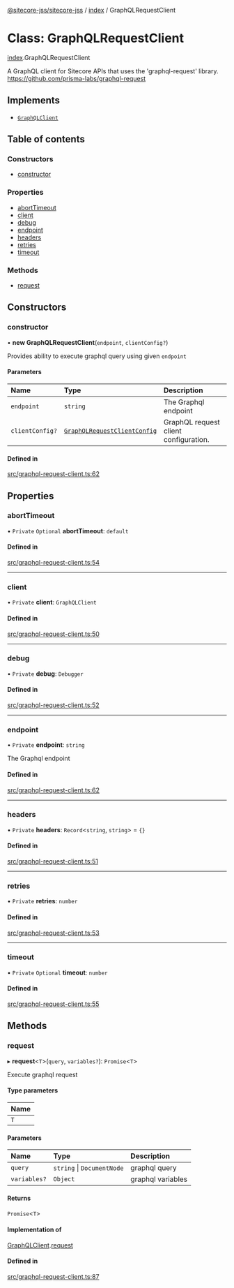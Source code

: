 [@sitecore-jss/sitecore-jss](../README.md) / [index](../modules/index.md) / GraphQLRequestClient

# Class: GraphQLRequestClient

[index](../modules/index.md).GraphQLRequestClient

A GraphQL client for Sitecore APIs that uses the 'graphql-request' library.
https://github.com/prisma-labs/graphql-request

## Implements

- [`GraphQLClient`](../interfaces/index.GraphQLClient.md)

## Table of contents

### Constructors

- [constructor](index.GraphQLRequestClient.md#constructor)

### Properties

- [abortTimeout](index.GraphQLRequestClient.md#aborttimeout)
- [client](index.GraphQLRequestClient.md#client)
- [debug](index.GraphQLRequestClient.md#debug)
- [endpoint](index.GraphQLRequestClient.md#endpoint)
- [headers](index.GraphQLRequestClient.md#headers)
- [retries](index.GraphQLRequestClient.md#retries)
- [timeout](index.GraphQLRequestClient.md#timeout)

### Methods

- [request](index.GraphQLRequestClient.md#request)

## Constructors

### constructor

• **new GraphQLRequestClient**(`endpoint`, `clientConfig?`)

Provides ability to execute graphql query using given `endpoint`

#### Parameters

| Name | Type | Description |
| :------ | :------ | :------ |
| `endpoint` | `string` | The Graphql endpoint |
| `clientConfig?` | [`GraphQLRequestClientConfig`](../modules/index.md#graphqlrequestclientconfig) | GraphQL request client configuration. |

#### Defined in

[src/graphql-request-client.ts:62](https://github.com/Sitecore/jss/blob/c4ac344b4/packages/sitecore-jss/src/graphql-request-client.ts#L62)

## Properties

### abortTimeout

• `Private` `Optional` **abortTimeout**: `default`

#### Defined in

[src/graphql-request-client.ts:54](https://github.com/Sitecore/jss/blob/c4ac344b4/packages/sitecore-jss/src/graphql-request-client.ts#L54)

___

### client

• `Private` **client**: `GraphQLClient`

#### Defined in

[src/graphql-request-client.ts:50](https://github.com/Sitecore/jss/blob/c4ac344b4/packages/sitecore-jss/src/graphql-request-client.ts#L50)

___

### debug

• `Private` **debug**: `Debugger`

#### Defined in

[src/graphql-request-client.ts:52](https://github.com/Sitecore/jss/blob/c4ac344b4/packages/sitecore-jss/src/graphql-request-client.ts#L52)

___

### endpoint

• `Private` **endpoint**: `string`

The Graphql endpoint

#### Defined in

[src/graphql-request-client.ts:62](https://github.com/Sitecore/jss/blob/c4ac344b4/packages/sitecore-jss/src/graphql-request-client.ts#L62)

___

### headers

• `Private` **headers**: `Record`<`string`, `string`\> = `{}`

#### Defined in

[src/graphql-request-client.ts:51](https://github.com/Sitecore/jss/blob/c4ac344b4/packages/sitecore-jss/src/graphql-request-client.ts#L51)

___

### retries

• `Private` **retries**: `number`

#### Defined in

[src/graphql-request-client.ts:53](https://github.com/Sitecore/jss/blob/c4ac344b4/packages/sitecore-jss/src/graphql-request-client.ts#L53)

___

### timeout

• `Private` `Optional` **timeout**: `number`

#### Defined in

[src/graphql-request-client.ts:55](https://github.com/Sitecore/jss/blob/c4ac344b4/packages/sitecore-jss/src/graphql-request-client.ts#L55)

## Methods

### request

▸ **request**<`T`\>(`query`, `variables?`): `Promise`<`T`\>

Execute graphql request

#### Type parameters

| Name |
| :------ |
| `T` |

#### Parameters

| Name | Type | Description |
| :------ | :------ | :------ |
| `query` | `string` \| `DocumentNode` | graphql query |
| `variables?` | `Object` | graphql variables |

#### Returns

`Promise`<`T`\>

#### Implementation of

[GraphQLClient](../interfaces/index.GraphQLClient.md).[request](../interfaces/index.GraphQLClient.md#request)

#### Defined in

[src/graphql-request-client.ts:87](https://github.com/Sitecore/jss/blob/c4ac344b4/packages/sitecore-jss/src/graphql-request-client.ts#L87)
